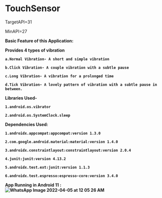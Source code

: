 # TouchSensor

TargetAPI=31 

MinAPI=27

<b>Basic Feature of this Application:<b>

Provides 4 types of vibration 

    a.Normal Vibration- A short and simple vibration
  
    b.Click Vibration- A couple vibration with a subtle pause
  
    c.Long Vibration- A vibration for a prolonged time
  
    d.Tick Vibration- A lovely pattern of vibration with a subtle pause in between.
  

Libraries Used-

    1.android.os.vibrator
  
    2.android.os.SystemClock.sleep
  
Dependencies Used:

    1.androidx.appcompat:appcompat:version 1.3.0
    
    2.com.google.android.material:material:version 1.4.0
    
    3.androidx.constraintlayout:constraintlayout:version 2.0.4
    
    4.junit:junit:version 4.13.2
    
    5.androidx.test.ext:junit:version 1.1.3
    
    6.androidx.test.espresso:espresso-core:version 3.4.0
 
  App Running in Android 11 :  
  ![WhatsApp Image 2022-04-05 at 12 05 26 AM](https://user-images.githubusercontent.com/71692310/161614214-cd815e09-3024-451c-8df6-84fda776d40f.jpeg)
